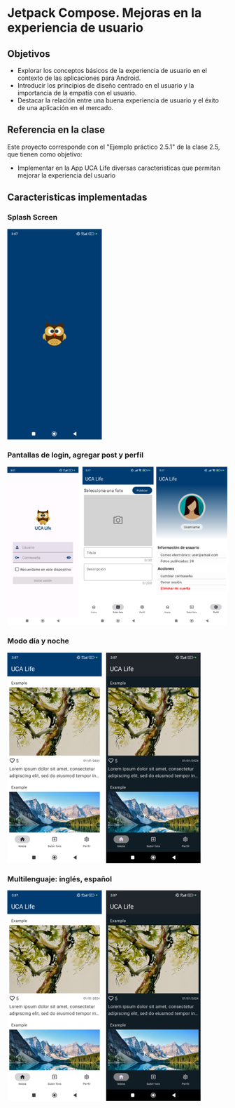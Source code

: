 # Jetpack Compose. Mejoras en la experiencia de usuario
## Objetivos
- Explorar los conceptos básicos de la experiencia de usuario en el contexto de las aplicaciones para Android.
- Introducir los principios de diseño centrado en el usuario y la importancia de la empatía con el usuario.
- Destacar la relación entre una buena experiencia de usuario y el éxito de una aplicación en el mercado.

## Referencia en la clase
Este proyecto corresponde con el "Ejemplo práctico 2.5.1" de la clase 2.5, que tienen como objetivo:
- Implementar en la App UCA Life diversas caracteristicas que permitan mejorar la experiencia del usuario
	

## Caracteristicas implementadas
### Splash Screen
![Alt text](https://github.com/vareladev/pdm2024/blob/main/projectscreenshots/clase25-1.png)
### Pantallas de login, agregar post y perfil
![Alt text](https://github.com/vareladev/pdm2024/blob/main/projectscreenshots/clase25-2.png)
### Modo día y noche
![Alt text](https://github.com/vareladev/pdm2024/blob/main/projectscreenshots/clase25-3.png)
### Multilenguaje: inglés, español
![Alt text](https://github.com/vareladev/pdm2024/blob/main/projectscreenshots/clase25-3.png)
